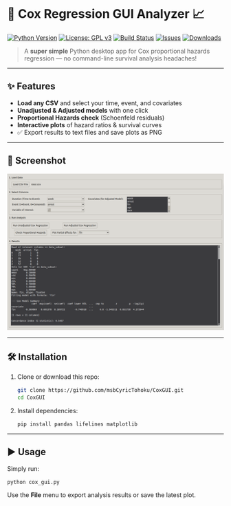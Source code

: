 # 🚀 Cox Regression GUI Analyzer 📈

[![Python Version](https://img.shields.io/badge/python-3.x-blue.svg)](https://www.python.org/downloads/)
[![License: GPL v3](https://img.shields.io/badge/License-GPLv3-blue.svg)](https://www.gnu.org/licenses/gpl-3.0)
[![Build Status](https://img.shields.io/github/actions/workflow/status/msbCyricTohoku/CoxGUI/main.yml?branch=main)](https://github.com/msbCyricTohoku/CoxGUI/actions)
[![Issues](https://img.shields.io/github/issues/msbCyricTohoku/CoxGUI)](https://github.com/msbCyricTohoku/CoxGUI/issues)
[![Downloads](https://img.shields.io/github/downloads/msbCyricTohoku/CoxGUI/total)](https://github.com/msbCyricTohoku/CoxGUI/releases)

> A **super simple** Python desktop app for Cox proportional hazards regression — no command-line survival analysis headaches!

---

## ✨ Features

- **Load any CSV** and select your time, event, and covariates  
- **Unadjusted & Adjusted models** with one click  
- **Proportional Hazards check** (Schoenfeld residuals)  
- **Interactive plots** of hazard ratios & survival curves  
- ✅ Export results to text files and save plots as PNG

---

## 📸 Screenshot

![CoxGUI Screenshot](screenshot.png)

---

## 🛠️ Installation

1. Clone or download this repo:
    ```bash
    git clone https://github.com/msbCyricTohoku/CoxGUI.git
    cd CoxGUI
    ```
2. Install dependencies:
    ```bash
    pip install pandas lifelines matplotlib
    ```

---

## ▶️ Usage

Simply run:
```bash
python cox_gui.py
```

Use the **File** menu to export analysis results or save the latest plot.
